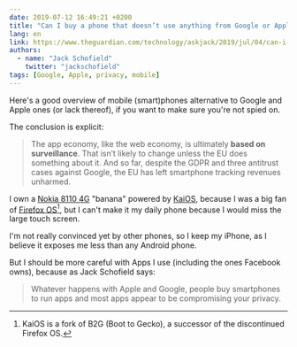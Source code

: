 ```yaml
---
date: 2019-07-12 16:49:21 +0200
title: "Can I buy a phone that doesn’t use anything from Google or Apple?"
lang: en
link: https://www.theguardian.com/technology/askjack/2019/jul/04/can-i-buy-a-phone-that-does-not-use-anything-from-google-or-apple
authors:
  - name: "Jack Schofield"
    twitter: "jackschofield"
tags: [Google, Apple, privacy, mobile]
---
```


Here's a good overview of mobile (smart)phones alternative to Google and Apple ones (or lack thereof), if you want to make sure you're not spied on.

The conclusion is explicit:

> The app economy, like the web economy, is ultimately **based on surveillance**. That isn’t likely to change unless the EU does something about it. And so far, despite the GDPR and three antitrust cases against Google, the EU has left smartphone tracking revenues unharmed.

I own a [Nokia 8110 4G](https://amzn.to/2xMjDTs) "banana" powered by [KaiOS](https://www.kaiostech.com/), because I was a big fan of [Firefox OS](/tags/firefox-os.html)[^kaios], but I can't make it my daily phone because I would miss the large touch screen.

[^kaios]: KaiOS is a fork of B2G (Boot to Gecko), a successor of the discontinued Firefox OS.

I'm not really convinced yet by other phones, so I keep my iPhone, as I believe it exposes me less than any Android phone.

But I should be more careful with Apps I use (including the ones Facebook owns), because as Jack Schofield says:

> Whatever happens with Apple and Google, people buy smartphones to run apps and most apps appear to be compromising your privacy.